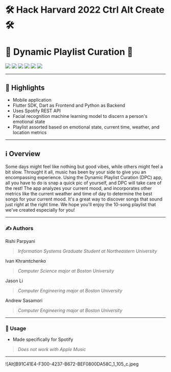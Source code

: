 # 🛠 Hack Harvard 2022 Ctrl Alt Create 🛠
# 🎵 Dynamic Playlist Curation 🎵

<img src="https://img.shields.io/badge/Python-FFD43B?style=for-the-badge&logo=python&logoColor=blue" /> <img src="https://img.shields.io/badge/Dart-0175C2?style=for-the-badge&logo=dart&logoColor=white" /> <img src="https://img.shields.io/badge/Flutter-02569B?style=for-the-badge&logo=flutter&logoColor=white" /> <img src="https://img.shields.io/badge/iOS-000000?style=for-the-badge&logo=ios&logoColor=white" /> <img src="https://img.shields.io/badge/Google_Cloud-4285F4?style=for-the-badge&logo=google-cloud&logoColor=white" /> <img src="https://img.shields.io/badge/Spotify-1ED760?&style=for-the-badge&logo=spotify&logoColor=white" />


---


## 🌟 Highlights

- Mobile application
- Flutter SDK, Dart as Frontend and Python as Backend
- Uses Spotify REST API
- Facial recognition machine learning model to discern a person's emotional state
- Playlist assorted based on emotional state, current time, weather, and location metrics


---


## ℹ️ Overview

Some days might feel like nothing but good vibes, while others might feel a bit slow. Throught it all, music has been by your side to give you an encompassing experience. Using the Dynamic Playlist Curation (DPC) app, all you have to do is snap a quick pic of yourself, and DPC will take care of the rest! The app analyzes your current mood, and incorporates other metrics like the current weather and time of day to determine the best songs for your current mood. It's a great way to discover songs that sound just right at the right time. We hope you'll enjoy the 10-song playlist that we've created especially for you!


---


### ✍️ Authors

Rishi Parpyani
> _Information Systems Graduate Student at Northeastern University_

Ivan Khramtchenko
> _Computer Science major at Boston University_

Jason Li
> _Computer Engineering major at Boston University_

Andrew Sasamori
> _Computer Engineering major at Boston University_


---


### 🚀 Usage

* Made specifically for Spotify
> _Does not work with Apple Music_


---

![Alt]B91C41E4-F300-4237-B672-BEF0800DA58C_1_105_c.jpeg
